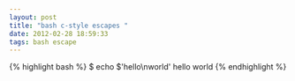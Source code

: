 ```yaml
---
layout: post
title: "bash c-style escapes "
date: 2012-02-28 18:59:33
tags: bash escape
---
```


</p>
{% highlight bash %}
$ echo $'hello\nworld'
hello
world
{% endhighlight %}<p>
